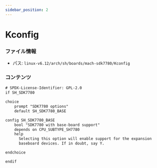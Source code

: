 ```yaml
---
sidebar_position: 2
---
```

# Kconfig

### ファイル情報

- パス: `linux-v6.12/arch/sh/boards/mach-sdk7780/Kconfig`

### コンテンツ

```txt
# SPDX-License-Identifier: GPL-2.0
if SH_SDK7780

choice
	prompt "SDK7780 options"
	default SH_SDK7780_BASE

config SH_SDK7780_BASE
	bool "SDK7780 with base-board support"
	depends on CPU_SUBTYPE_SH7780
	help
	  Selecting this option will enable support for the expansion
	  baseboard devices. If in doubt, say Y.

endchoice

endif

```
